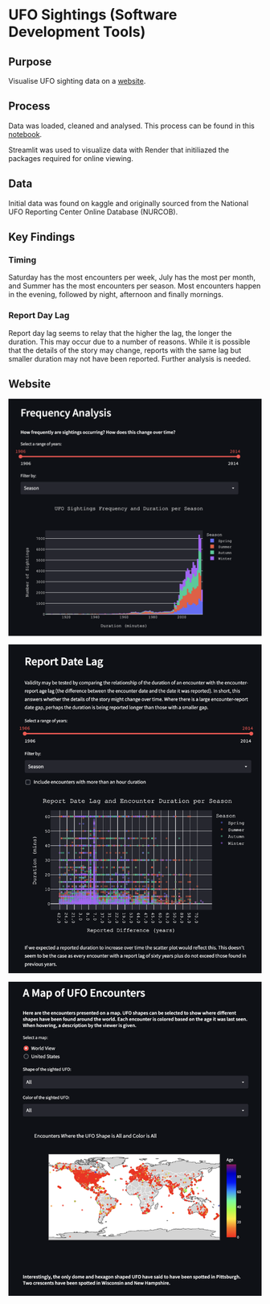 # UFO Sightings (Software Development Tools)

## Purpose

Visualise UFO sighting data on a [website](https://ufo-sightings-n0w1.onrender.com).

## Process

Data was loaded, cleaned and analysed. This process can be found in this [notebook](notebooks/EDA.ipynb).

Streamlit was used to visualize data with Render that initiliazed the packages required for online viewing.

## Data

Initial data was found on kaggle and originally sourced from the National UFO Reporting Center Online Database (NURCOB). 

## Key Findings

### Timing
Saturday has the most encounters per week, July has the most per month, and Summer has the most encounters per season. Most encounters happen in the evening, followed by night, afternoon and finally mornings.

### Report Day Lag

Report day lag seems to relay that the higher the lag, the longer the duration. This may occur due to a number of reasons. While it is possible that the details of the story may change, reports with the same lag but smaller duration may not have been reported. Further analysis is needed.

## Website 

![frequency-analysis](pics/freq-analysis.png)

![report-day-lag](pics/report-day-lag.png)

![map](pics/map.png)
